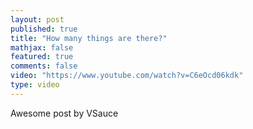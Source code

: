 ```yaml
---
layout: post
published: true
title: "How many things are there?"
mathjax: false
featured: true
comments: false
video: "https://www.youtube.com/watch?v=C6eOcd06kdk"
type: video
---
```


Awesome post by VSauce
